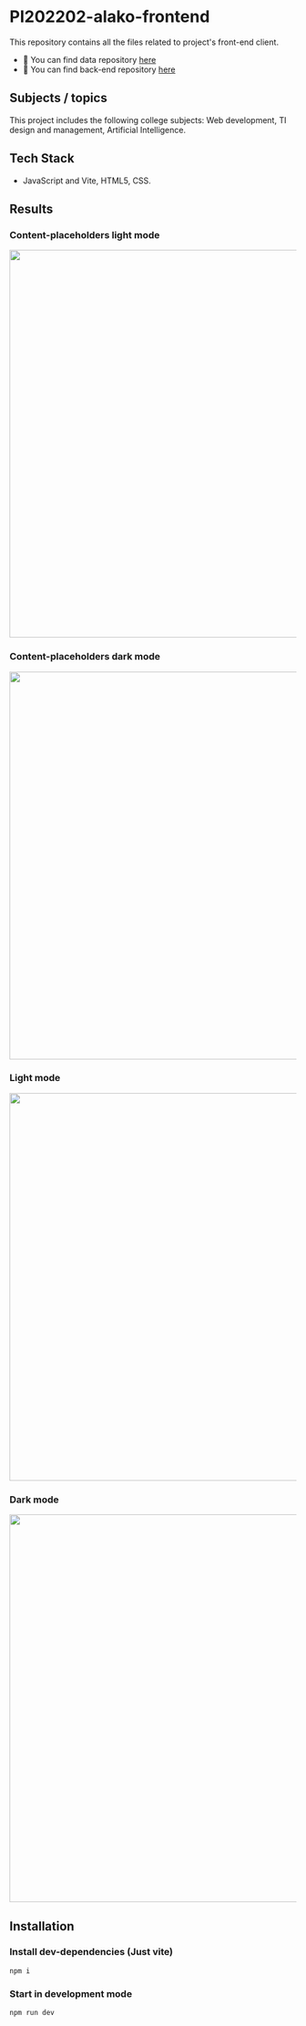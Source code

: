 # PI202202-alako-frontend

 This repository contains all the files related to project's front-end client. 
 
- 📜 You can find data repository [here](https://github.com/PedroChaparro/PI202202-alako-data)
- 🐳 You can find back-end repository [here](https://github.com/PedroChaparro/PI202202-alako-backend)

## Subjects / topics

This project includes the following college subjects: Web development, TI design and management, Artificial Intelligence.

## Tech Stack

- JavaScript and Vite, HTML5, CSS. 

## Results

### Content-placeholders light mode

<p align="center">
  <img src="https://user-images.githubusercontent.com/62714297/198656099-da71fcdd-0387-4866-a917-93cb971414e9.jpg" width="680px"/>
</p>

### Content-placeholders dark mode

<p align="center">
  <img src="https://user-images.githubusercontent.com/62714297/198656132-2aaf2c1e-ccff-4eb3-b471-38030de36645.jpg" width="680px"/>
</p>

### Light mode


<p align="center">
  <img src="https://user-images.githubusercontent.com/62714297/198656189-b5371077-7632-4dc3-a980-4926e211389c.jpg" width="680px"/>
</p>

### Dark mode


<p align="center">
  <img src="https://user-images.githubusercontent.com/62714297/198656215-6ef6b754-3f24-4688-ab39-50ec0b8d91f1.jpg" width="680px"/>
</p>

## Installation

### Install dev-dependencies (Just vite)

```
npm i
```

### Start in development mode

```
npm run dev
```
